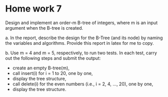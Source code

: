 # Home work 7
Design and implement an order-m B-tree of integers, where m is an input argument when the B-tree is created.

a.  In the report, describe the design for the B-Tree (and its node) by naming the variables and algorithms. Provide this report in latex for me to copy.

b. Use m = 4 and m = 5, respectively, to run two tests. In each test, carry out the following steps and submit the output:

* create an empty B-tree(m),
* call insert(i) for i = 1 to 20, one by one,
* display the tree structure,
* call delete(i) for the even numbers (i.e., i = 2, 4, ..., 20), one by one,
* display the tree structure.
